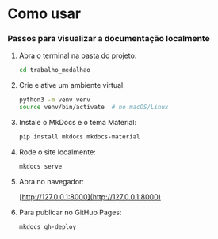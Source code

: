 # Como usar

### Passos para visualizar a documentação localmente

1. Abra o terminal na pasta do projeto:

   ```bash
   cd trabalho_medalhao
   ```

2. Crie e ative um ambiente virtual:

   ```bash
   python3 -m venv venv
   source venv/bin/activate  # no macOS/Linux
   ```

3. Instale o MkDocs e o tema Material:

   ```bash
   pip install mkdocs mkdocs-material
   ```

4. Rode o site localmente:

   ```bash
   mkdocs serve
   ```

5. Abra no navegador:

   [http://127.0.0.1:8000](http://127.0.0.1:8000)

6. Para publicar no GitHub Pages:

   ```bash
   mkdocs gh-deploy
   ```
